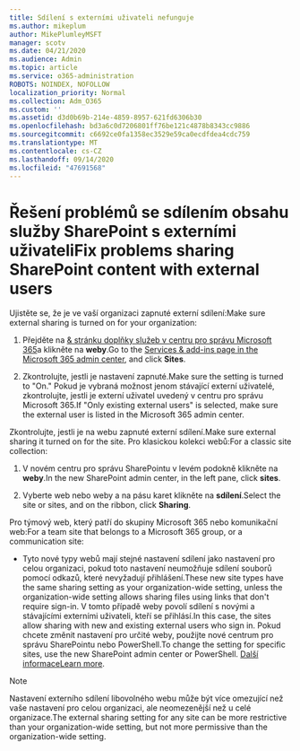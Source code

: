 ```yaml
---
title: Sdílení s externími uživateli nefunguje
ms.author: mikeplum
author: MikePlumleyMSFT
manager: scotv
ms.date: 04/21/2020
ms.audience: Admin
ms.topic: article
ms.service: o365-administration
ROBOTS: NOINDEX, NOFOLLOW
localization_priority: Normal
ms.collection: Adm_O365
ms.custom: ''
ms.assetid: d3d0b69b-214e-4859-8957-621fd6306b30
ms.openlocfilehash: bd3a6c0d7206801ff76be121c4878b8343cc9886
ms.sourcegitcommit: c6692ce0fa1358ec3529e59ca0ecdfdea4cdc759
ms.translationtype: MT
ms.contentlocale: cs-CZ
ms.lasthandoff: 09/14/2020
ms.locfileid: "47691568"
---
```

# <a name="fix-problems-sharing-sharepoint-content-with-external-users"></a><span data-ttu-id="9e852-102">Řešení problémů se sdílením obsahu služby SharePoint s externími uživateli</span><span class="sxs-lookup"><span data-stu-id="9e852-102">Fix problems sharing SharePoint content with external users</span></span>

<span data-ttu-id="9e852-103">Ujistěte se, že je ve vaší organizaci zapnuté externí sdílení:</span><span class="sxs-lookup"><span data-stu-id="9e852-103">Make sure external sharing is turned on for your organization:</span></span>
  
1. <span data-ttu-id="9e852-104">Přejděte na [ &amp; stránku doplňky služeb v centru pro správu Microsoft 365](https://portal.office.com/adminportal/home#/Settings/ServicesAndAddIns)a klikněte na **weby**.</span><span class="sxs-lookup"><span data-stu-id="9e852-104">Go to the [Services &amp; add-ins page in the Microsoft 365 admin center](https://portal.office.com/adminportal/home#/Settings/ServicesAndAddIns), and click **Sites**.</span></span>
    
2. <span data-ttu-id="9e852-105">Zkontrolujte, jestli je nastavení zapnuté.</span><span class="sxs-lookup"><span data-stu-id="9e852-105">Make sure the setting is turned to "On."</span></span> <span data-ttu-id="9e852-106">Pokud je vybraná možnost jenom stávající externí uživatelé, zkontrolujte, jestli je externí uživatel uvedený v centru pro správu Microsoft 365.</span><span class="sxs-lookup"><span data-stu-id="9e852-106">If "Only existing external users" is selected, make sure the external user is listed in the Microsoft 365 admin center.</span></span>
    
<span data-ttu-id="9e852-107">Zkontrolujte, jestli je na webu zapnuté externí sdílení.</span><span class="sxs-lookup"><span data-stu-id="9e852-107">Make sure external sharing it turned on for the site.</span></span> <span data-ttu-id="9e852-108">Pro klasickou kolekci webů:</span><span class="sxs-lookup"><span data-stu-id="9e852-108">For a classic site collection:</span></span>
  
1. <span data-ttu-id="9e852-109">V novém centru pro správu SharePointu v levém podokně klikněte na **weby**.</span><span class="sxs-lookup"><span data-stu-id="9e852-109">In the new SharePoint admin center, in the left pane, click **sites**.</span></span>
    
2. <span data-ttu-id="9e852-110">Vyberte web nebo weby a na pásu karet klikněte na **sdílení**.</span><span class="sxs-lookup"><span data-stu-id="9e852-110">Select the site or sites, and on the ribbon, click **Sharing**.</span></span>
    
<span data-ttu-id="9e852-111">Pro týmový web, který patří do skupiny Microsoft 365 nebo komunikační web:</span><span class="sxs-lookup"><span data-stu-id="9e852-111">For a team site that belongs to a Microsoft 365 group, or a communication site:</span></span>
  
- <span data-ttu-id="9e852-112">Tyto nové typy webů mají stejné nastavení sdílení jako nastavení pro celou organizaci, pokud toto nastavení neumožňuje sdílení souborů pomocí odkazů, které nevyžadují přihlášení.</span><span class="sxs-lookup"><span data-stu-id="9e852-112">These new site types have the same sharing setting as your organization-wide setting, unless the organization-wide setting allows sharing files using links that don't require sign-in.</span></span> <span data-ttu-id="9e852-113">V tomto případě weby povolí sdílení s novými a stávajícími externími uživateli, kteří se přihlásí.</span><span class="sxs-lookup"><span data-stu-id="9e852-113">In this case, the sites allow sharing with new and existing external users who sign in.</span></span> <span data-ttu-id="9e852-114">Pokud chcete změnit nastavení pro určité weby, použijte nové centrum pro správu SharePointu nebo PowerShell.</span><span class="sxs-lookup"><span data-stu-id="9e852-114">To change the setting for specific sites, use the new SharePoint admin center or PowerShell.</span></span> <span data-ttu-id="9e852-115">[Další informace](https://go.microsoft.com/fwlink/?linkid=871863)</span><span class="sxs-lookup"><span data-stu-id="9e852-115">[Learn more](https://go.microsoft.com/fwlink/?linkid=871863).</span></span>
    
> [!NOTE]
> <span data-ttu-id="9e852-116">Nastavení externího sdílení libovolného webu může být více omezující než vaše nastavení pro celou organizaci, ale neomezenější než u celé organizace.</span><span class="sxs-lookup"><span data-stu-id="9e852-116">The external sharing setting for any site can be more restrictive than your organization-wide setting, but not more permissive than the organization-wide setting.</span></span> 
  

